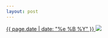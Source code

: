 ```yaml
---
layout: post
---
```


<p>
  <a href="/499">
    <time>{{ page.date | date: "%e %B %Y" }}</time>
    <img src="https://s3.amazonaws.com/life.aaronjgreenberg.com/499.jpg">
  </a>
  
</p>
